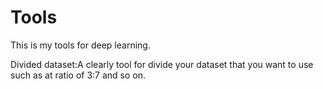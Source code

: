 # Tools
This is my tools for deep learning.

Divided dataset:A clearly tool for divide your dataset that you want to use such as at ratio of 3:7 and so on.
